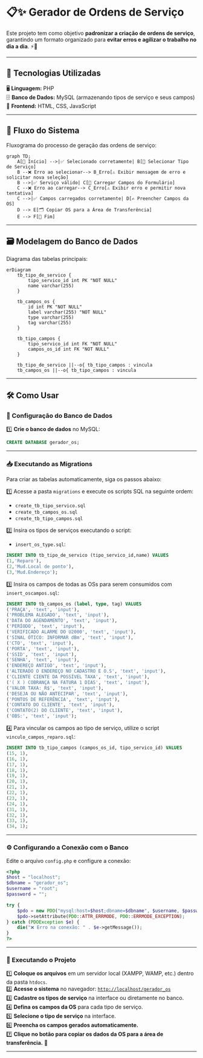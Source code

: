 
# 📋✨ Gerador de Ordens de Serviço

Este projeto tem como objetivo **padronizar a criação de ordens de serviço**, garantindo um formato organizado para **evitar erros e agilizar o trabalho no dia a dia**. ⚡📑

---

## 🚀 Tecnologias Utilizadas

🖥 **Linguagem:** PHP  
🗄 **Banco de Dados:** MySQL (armazenando tipos de serviço e seus campos)  
🎨 **Frontend:** HTML, CSS, JavaScript  

---

## 🔄 Fluxo do Sistema

Fluxograma do processo de geração das ordens de serviço:  

```mermaid
graph TD;
    A[🚀 Início] -->|✅ Selecionado corretamente| B[📌 Selecionar Tipo de Serviço]
    B --❌ Erro ao selecionar--> B_Erro[⚠️ Exibir mensagem de erro e solicitar nova seleção]
    B -->|✅ Serviço válido| C[📝 Carregar Campos do Formulário]
    C --❌ Erro ao carregar--> C_Erro[⚠️ Exibir erro e permitir nova tentativa]
    C -->|✅ Campos carregados corretamente| D[✍️ Preencher Campos da OS]
    D --> E[🗂 Copiar OS para a Área de Transferência]
    E --> F[🏁 Fim]
```

---

## 🗃 Modelagem do Banco de Dados

Diagrama das tabelas principais:  

```mermaid
erDiagram
    tb_tipo_de_servico {
        tipo_servico_id int PK "NOT NULL"
        name varchar(255)
    }

    tb_campos_os {
        id int PK "NOT NULL"
        label varchar(255) "NOT NULL"
        type varchar(255)
        tag varchar(255)
    }

    tb_tipo_campos {
        tipo_servico_id int FK "NOT NULL"
        campos_os_id int FK "NOT NULL"
    }

    tb_tipo_de_servico ||--o{ tb_tipo_campos : vincula
    tb_campos_os ||--o{ tb_tipo_campos : vincula
```

---

## 🛠 Como Usar

### 🔧 Configuração do Banco de Dados

1️⃣ **Crie o banco de dados** no MySQL:  

```sql
CREATE DATABASE gerador_os;
```

---

### 📥 Executando as Migrations

Para criar as tabelas automaticamente, siga os passos abaixo:  

1️⃣ Acesse a pasta `migrations` e execute os scripts SQL na seguinte ordem:  
- `create_tb_tipo_servico.sql`  
- `create_tb_campos_os.sql`  
- `create_tb_tipo_campos.sql`

2️⃣ Insira os tipos de serviços executando o script:  
- `insert_os_type.sql`:

```sql
INSERT INTO tb_tipo_de_servico (tipo_servico_id,name) VALUES 
(1,'Reparo'),
(2,'Mud.Local de ponto'),
(3,'Mud.Endereço');
```

3️⃣ Insira os campos de todas as OSs para serem consumidos com `insert_oscampos.sql`:

```sql
INSERT INTO tb_campos_os (label, type, tag) VALUES
('PRAÇA', 'text', 'input'),
('PROBLEMA ALEGADO', 'text', 'input'),
('DATA DO AGENDAMENTO', 'text', 'input'),
('PERÍODO', 'text', 'input'),
('VERIFICADO ALARME DO U2000', 'text', 'input'),
('SINAL ÓTICO: INFORMAR dBm', 'text', 'input'),
('CTO', 'text', 'input'),
('PORTA', 'text', 'input'),
('SSID', 'text', 'input'),
('SENHA', 'text', 'input'),
('ENDEREÇO ANTIGO', 'text', 'input'),
('ALTERADO O ENDEREÇO NO CADASTRO E O.S', 'text', 'input'),
('CLIENTE CIENTE DA POSSÍVEL TAXA', 'text', 'input'),
('( X ) COBRANÇA NA FATURA 1 DIAS', 'text', 'input'),
('VALOR TAXA: R$', 'text', 'input'),
('DESEJA OU NÃO ANTECIPAR', 'text', 'input'),
('PONTOS DE REFERÊNCIA', 'text', 'input'),
('CONTATO DO CLIENTE', 'text', 'input'),
('CONTATO(2) DO CLIENTE', 'text', 'input'),
('OBS:', 'text', 'input');
```

4️⃣ Para vincular os campos ao tipo de serviço, utilize o script `vinculo_campos_reparo.sql`:

```sql
INSERT INTO tb_tipo_campos (campos_os_id, tipo_servico_id) VALUES
(15, 1),
(16, 1),
(17, 1),
(18, 1),
(19, 1),
(20, 1),
(21, 1),
(22, 1),
(23, 1),
(24, 1),
(31, 1),
(32, 1),
(33, 1),
(34, 1);
```

---

### ⚙️ Configurando a Conexão com o Banco

Edite o arquivo `config.php` e configure a conexão:

```php
<?php
$host = "localhost";
$dbname = "gerador_os";
$username = "root";
$password = "";

try {
    $pdo = new PDO("mysql:host=$host;dbname=$dbname", $username, $password);
    $pdo->setAttribute(PDO::ATTR_ERRMODE, PDO::ERRMODE_EXCEPTION);
} catch (PDOException $e) {
    die("❌ Erro na conexão: " . $e->getMessage());
}
?>
```

---

### 🚀 Executando o Projeto

1️⃣ **Coloque os arquivos** em um servidor local (XAMPP, WAMP, etc.) dentro da pasta `htdocs`.  
2️⃣ **Acesse o sistema** no navegador: [`http://localhost/gerador_os`](http://localhost/gerador_os)  
3️⃣ **Cadastre os tipos de serviço** na interface ou diretamente no banco.  
4️⃣ **Defina os campos da OS** para cada tipo de serviço.  
5️⃣ **Selecione o tipo de serviço** na interface.  
6️⃣ **Preencha os campos gerados automaticamente.**  
7️⃣ **Clique no botão para copiar os dados da OS para a área de transferência.** 🎯  

---
